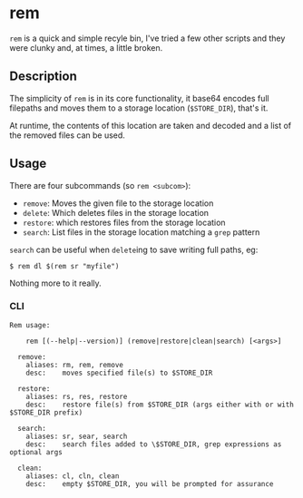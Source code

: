 rem
===

`rem` is a quick and simple recyle bin, I've tried a few other scripts and they were clunky and, at times, a little broken.

## Description

The simplicity of `rem` is in its core functionality, it base64 encodes full filepaths and moves them to a storage location (`$STORE_DIR`), that's it.

At runtime, the contents of this location are taken and decoded and a list of the removed files can be used.

## Usage

There are four subcommands (so `rem <subcom>`):

- `remove`: Moves the given file to the storage location
- `delete`: Which deletes files in the storage location
- `restore`: which restores files from the storage location
- `search`: List files in the storage location matching a `grep` pattern

`search` can be useful when `delete`ing to save writing full paths, eg:

    $ rem dl $(rem sr "myfile")

Nothing more to it really.

### CLI

```
Rem usage:
 
    rem [(--help|--version)] (remove|restore|clean|search) [<args>]
 
  remove:
    aliases: rm, rem, remove
    desc:    moves specified file(s) to $STORE_DIR
       
  restore:
    aliases: rs, res, restore
    desc:    restore file(s) from $STORE_DIR (args either with or with $STORE_DIR prefix)
 
  search:
    aliases: sr, sear, search
    desc:    search files added to \$STORE_DIR, grep expressions as optional args
 
  clean:
    aliases: cl, cln, clean
    desc:    empty $STORE_DIR, you will be prompted for assurance
```
 
